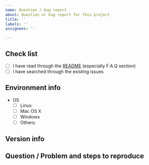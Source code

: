 ```yaml
---
name: Question / bug report
about: Question or bug report for this project
title: ''
labels: ''
assignees: ''

---
```


<!-- ISSUES NOT FOLLOWING THIS TEMPLATE WILL BE CLOSED AND DELETED -->

<!-- Check all that apply [x] -->

## Check list

- [ ] I have read through the [README](https://github.com/wfxr/minimap.vim/blob/master/README.md) (especially F.A.Q section)
- [ ] I have searched through the existing issues

## Environment info

- OS
    - [ ] Linux
    - [ ] Mac OS X
    - [ ] Windows
    - [ ] Others:

## Version info

<!-- get by running `vim --version` or `nvim --version` -->

## Question / Problem and steps to reproduce

